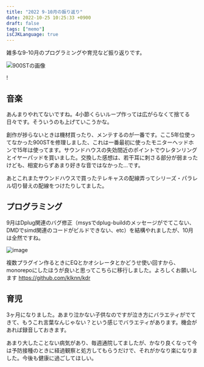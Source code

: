 ```yaml
---
title: "2022 9-10月の振り返り"
date: 2022-10-25 10:25:33 +0900
draft: false
tags: ["memo"]
isCJKLanguage: true
---
```


雑多な9-10月のプログラミングや育児など振り返りです。

![900STの画像](https://user-images.githubusercontent.com/57452864/200268429-3be0b0a8-1274-432c-be0d-ec86da6f2659.jpg)

<!--more-->!


## 音楽

あんまりやれてないですね。4小節くらいループ作っては広がらなくて捨てる日々です。そういうのも上げていこうかな。

創作が捗らないときは機材買ったり、メンテするのが一番です。ここ5年位使ってなかった900STを修理しました、これは一番最初に使ったモニターヘッドホンで15年は使ってます。サウンドハウスの失効間近のポイントでウレタンリングとイヤーパッドを買いました。交換した感想は、若干耳に刺さる部分が弱まったけども、相変わらずあまり好きな音ではなかった...です。

あとこれまたサウンドハウスで買ったテレキャスの配線弄ってシリーズ・パラレル切り替えの配線をつけたりしてました。

## プログラミング

9月はDplug関連のバグ修正（msysでdplug-buildのメッセージがでてこない、DMDでsimd関連のコードがビルドできない、etc）を結構やれましたが、10月は全然ですね。

![image](https://user-images.githubusercontent.com/57452864/197662990-b59661ce-b68f-472e-b003-c650f797401a.png)

複数プラグイン作るときにEQとかオシレータとかどうせ使い回すから、monorepoにしたほうが良いと思ってこちらに移行しました。よろしくお願いします https://github.com/klknn/kdr 

## 育児

3ヶ月になりました。あまり泣かない子供なのですが泣き方にバラエティがでてきて、もうこれ言葉なんじゃない？という感じでバラエティがあります。機会があれば録音しておきます。

あまり大したことない病気があり、毎週通院してましたが、かなり良くなって今は予防接種のときに経過観察と処方してもらうだけで、それがかなり楽になりました。今後も健康に過ごしてほしい。

